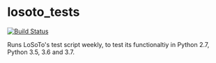 # losoto_tests
[![Build Status](https://travis-ci.com/tikk3r/losoto_tests.svg?branch=master)](https://travis-ci.com/tikk3r/losoto_tests)

Runs LoSoTo's test script weekly, to test its functionaltiy in Python 2.7, Python 3.5, 3.6 and 3.7.
